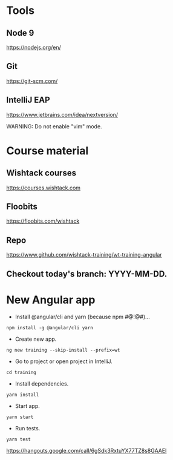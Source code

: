# Tools

## Node 9
https://nodejs.org/en/

## Git
https://git-scm.com/

## IntelliJ EAP
https://www.jetbrains.com/idea/nextversion/

WARNING: Do not enable "vim" mode.

# Course material

## Wishtack courses
https://courses.wishtack.com

## Floobits
https://floobits.com/wishtack

## Repo
https://www.github.com/wishtack-training/wt-training-angular

## Checkout today's branch: YYYY-MM-DD.

# New Angular app

* Install @angular/cli and yarn (because npm #@!@#)...

```
npm install -g @angular/cli yarn
```

* Create new app.
```
ng new training --skip-install --prefix=wt
```

* Go to project or open project in IntelliJ.
```
cd training
```

* Install dependencies.
```
yarn install
```

* Start app.
```
yarn start
```

* Run tests.
```
yarn test
```

https://hangouts.google.com/call/6gSdk3RxtuYX77TZ8s8GAAEI
